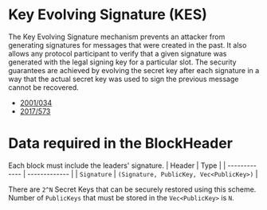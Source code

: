 # Key Evolving Signature (KES)

The Key Evolving Signature mechanism prevents an attacker from generating signatures for
messages that were created in the past. It also allows any protocol
participant to verify that a given signature was generated with the legal signing key for a
particular slot.
The security guarantees are achieved by evolving the secret key after each signature
in a way that the actual secret key was used to sign the previous message
cannot be recovered.

* [2001/034](https://eprint.iacr.org/2001/034)
* [2017/573](https://cseweb.ucsd.edu/~daniele/papers/MMM.pdf)

# Data required in the BlockHeader

Each block must include the leaders' signature.
| Header | Type |
| ------------- | ------------- |
| `Signature`  | `(Signature, PublicKey, Vec<PublicKey>)`  |

There are `2^N` Secret Keys that can be securely restored using this scheme. Number of `PublicKeys` that must be stored
in the `Vec<PublicKey>` is `N`.
